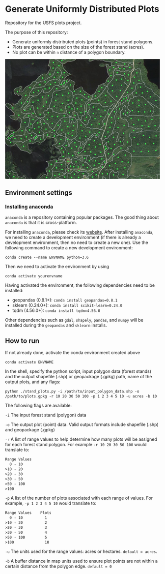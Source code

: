 # Generate Uniformly Distributed Plots
Repository for the USFS plots project.

The purpose of this repository:
- Generate uniformly distributed plots (points) in forest stand polygons. 
- Plots are generated based on the size of the forest stand (acres). 
- No plot can be within `n` distance of a polygon boundary.

![alt text](https://github.com/redfoxgis/generate_plots/blob/main/plots_screenshot.png)

## Environment settings
### Installing anaconda
`anaconda` is a repository containing popular packages. The good thing about `anaconda` is that it is cross-platform.

For installing `anaconda`, please check its [website](https://www.anaconda.com/distribution/).
After installing `anaconda`, we need to create a development environment (if there is already a development environment, then no need to create a new one). Use the following command to create a new development environment:
```shell
conda create --name ENVNAME python=3.6
```
Then we need to activate the environment by using
```shell
conda activate yourenvname
```
Having activated the environment, the following dependencies need to be installed:

* geopandas (0.8.1+): `conda install geopandas=0.8.1`
* sklearn (0.24.0+):  `conda install scikit-learn=0.24.0`
* tqdm (4.56.0+):     `conda install tqdm=4.56.0`

Other dependencies such as `gdal`, `shapely`, `pandas`, and `numpy` will be installed during the `geopandas` and `sklearn` installs.

## How to run
If not already done, activate the conda environment created above
```shell
conda activate ENVNAME
```

In the shell, specify the python script, input polygon data (forest stands) and the output shapefile (.shp) or geopackage (.gpkg) path, name of the output plots, and any flags:
```shell
python ./stand_plots.py -i /path/to/input_polygon_data.shp -o /path/to/plots.gpkg -r 10 20 30 50 100 -p 1 2 3 4 5 10 -u acres -b 10
```
The following flags are available:

`-i` The input forest stand (polygon) data

`-o` The output plot (point) data. Valid output formats include shapefile (.shp) and geopackage (.gpkg)

`-r` A list of range values to help determine how many plots will be assigned for each forest stand polygon. For example `-r 10 20 30 50 100` would translate to:

    Range Values
      0 - 10
    >10 - 20
    >20 - 30
    >30 - 50
    >50 - 100
    >100
    
`-p` A list of the number of plots associated with each range of values. For example, `-p 1 2 3 4 5 10` would translate to:

    Range Values    Plots
      0 - 10          1
    >10 - 20          2
    >20 - 30          3
    >30 - 50          4
    >50 - 100         5
    >100              10
    
`-u` The units used for the range values: acres or hectares. `default = acres`.

`-b` A buffer distance in map units used to ensure plot points are not within a certain distance from the polygon edge. `default = 0`
